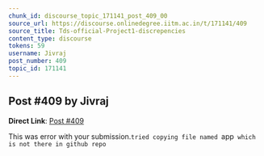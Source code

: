 ```yaml
---
chunk_id: discourse_topic_171141_post_409_00
source_url: https://discourse.onlinedegree.iitm.ac.in/t/171141/409
source_title: Tds-official-Project1-discrepencies
content_type: discourse
tokens: 59
username: Jivraj
post_number: 409
topic_id: 171141
---
```


## Post #409 by Jivraj

**Direct Link**: [Post #409](https://discourse.onlinedegree.iitm.ac.in/t/171141/409)

This was error with your submission.`tried copying file named `app` which is not there in github repo`
